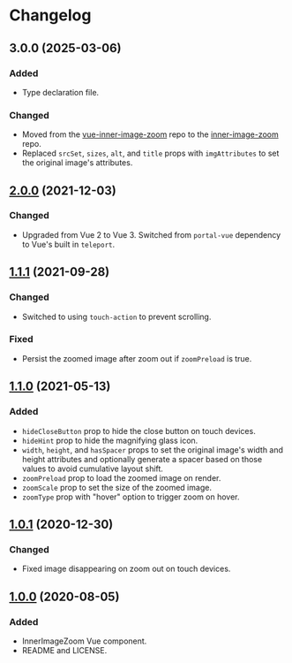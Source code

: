 # Changelog

## 3.0.0 (2025-03-06)

### Added

- Type declaration file.

### Changed

- Moved from the [vue-inner-image-zoom](https://github.com/laurenashpole/vue-inner-image-zoom) repo to the [inner-image-zoom](https://github.com/laurenashpole/inner-image-zoom) repo.
- Replaced `srcSet`, `sizes`, `alt`, and `title` props with `imgAttributes` to set the original image's attributes.

## [2.0.0](https://github.com/laurenashpole/vue-inner-image-zoom/compare/v1.1.1...v2.0.0) (2021-12-03)

### Changed

- Upgraded from Vue 2 to Vue 3. Switched from `portal-vue` dependency to Vue's built in `teleport`.

## [1.1.1](https://github.com/laurenashpole/vue-inner-image-zoom/compare/v1.1.0...v1.1.1) (2021-09-28)

### Changed

- Switched to using `touch-action` to prevent scrolling.

### Fixed

- Persist the zoomed image after zoom out if `zoomPreload` is true.

## [1.1.0](https://github.com/laurenashpole/vue-inner-image-zoom/compare/v1.0.1...v1.1.0) (2021-05-13)

### Added

- `hideCloseButton` prop to hide the close button on touch devices.
- `hideHint` prop to hide the magnifying glass icon.
- `width`, `height`, and `hasSpacer` props to set the original image's width and height attributes and optionally generate a spacer based on those values to avoid cumulative layout shift. 
- `zoomPreload` prop to load the zoomed image on render.
- `zoomScale` prop to set the size of the zoomed image.
- `zoomType` prop with "hover" option to trigger zoom on hover.

## [1.0.1](https://github.com/laurenashpole/vue-inner-image-zoom/compare/v1.0.0...v1.0.1) (2020-12-30)

### Changed

- Fixed image disappearing on zoom out on touch devices.

## [1.0.0](https://github.com/laurenashpole/vue-inner-image-zoom/compare/652d3d06559d26ec912829c2a28a82274879c7b7...v1.0.0) (2020-08-05)

### Added

- InnerImageZoom Vue component.
- README and LICENSE.
